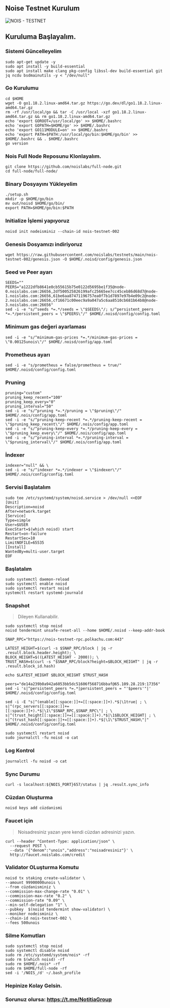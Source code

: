 ## Noise Testnet Kurulum

![NOIS - TESTNET](https://user-images.githubusercontent.com/107190154/192220441-07b68638-67a6-4df5-9fe7-306fbccd8c21.gif)

## Kuruluma Başlayalım.

### Sistemi Güncelleyelim
```
sudo apt-get update -y
sudo apt install -y build-essential
sudo apt install make clang pkg-config libssl-dev build-essential git jq ncdu bsdmainutils -y < "/dev/null"
```

### Go Kurulumu
```
cd $HOME
wget -O go1.18.2.linux-amd64.tar.gz https://go.dev/dl/go1.18.2.linux-amd64.tar.gz
rm -rf /usr/local/go && tar -C /usr/local -xzf go1.18.2.linux-amd64.tar.gz && rm go1.18.2.linux-amd64.tar.gz
echo 'export GOROOT=/usr/local/go' >> $HOME/.bashrc
echo 'export GOPATH=$HOME/go' >> $HOME/.bashrc
echo 'export GO111MODULE=on' >> $HOME/.bashrc
echo 'export PATH=$PATH:/usr/local/go/bin:$HOME/go/bin' >> $HOME/.bashrc && . $HOME/.bashrc
go version
```

### Nois Full Node Reposunu Klonlayalım.
```
git clone https://github.com/noislabs/full-node.git 
cd full-node/full-node/
```

### Binary Dosyayını Yükleyelim
```
./setup.sh
mkdir -p $HOME/go/bin
mv out/noisd $HOME/go/bin/
export PATH=$HOME/go/bin:$PATH
```

### Initialize İşlemi yapıyoruz
```
noisd init nodeisminiz --chain-id nois-testnet-002
```

### Genesis Dosyamızı indiriyoruz
```
wget https://raw.githubusercontent.com/noislabs/testnets/main/nois-testnet-002/genesis.json -O $HOME/.noisd/config/genesis.json
```

### Seed ve Peer ayarı
```
SEEDS=""
PEERS="a1222dfb8641e0cb55615b75e0122d5695be1f35@node-0.noislabs.com:26656,2df500525826199afc25665ee7cc45ceb86d68d7@node-1.noislabs.com:26656,61be6aa87471196757ea0f7b1d7897e97b4e09c2@node-2.noislabs.com:26656,cf16671c00eec9a9a047a5c6aa8510cb681b64b8@node-3.noislabs.com:26656"
sed -i -e "s/^seeds *=.*/seeds = \"$SEEDS\"/; s/^persistent_peers *=.*/persistent_peers = \"$PEERS\"/" $HOME/.noisd/config/config.toml
```

### Minimum gas değeri ayarlaması
```
sed -i -e "s/^minimum-gas-prices *=.*/minimum-gas-prices = \"0.00125unois\"/" $HOME/.noisd/config/app.toml
```

### Prometheus ayarı
```
sed -i -e "s/prometheus = false/prometheus = true/" $HOME/.noisd/config/config.toml
```

### Pruning 
```
pruning="custom"
pruning_keep_recent="100"
pruning_keep_every="0"
pruning_interval="50"
sed -i -e "s/^pruning *=.*/pruning = \"$pruning\"/" $HOME/.nois/config/app.toml
sed -i -e "s/^pruning-keep-recent *=.*/pruning-keep-recent = \"$pruning_keep_recent\"/" $HOME/.nois/config/app.toml
sed -i -e "s/^pruning-keep-every *=.*/pruning-keep-every = \"$pruning_keep_every\"/" $HOME/.nois/config/app.toml
sed -i -e "s/^pruning-interval *=.*/pruning-interval = \"$pruning_interval\"/" $HOME/.nois/config/app.toml
```

### İndexer
```
indexer="null" && \
sed -i -e "s/^indexer *=.*/indexer = \"$indexer\"/" $HOME/.nois/config/config.toml
```

### Servisi Başlatalım
```
sudo tee /etc/systemd/system/noisd.service > /dev/null <<EOF
[Unit]
Description=noisd
After=network.target
[Service]
Type=simple
User=$USER
ExecStart=$(which noisd) start
Restart=on-failure
RestartSec=10
LimitNOFILE=65535
[Install]
WantedBy=multi-user.target
EOF
```
### Başlatalım
```                                                          
sudo systemctl daemon-reload
sudo systemctl enable noisd
sudo systemctl restart noisd
systemctl restart systemd-journald
```

### Snapshot
>Dileyen Kullanabilir.
```
sudo systemctl stop noisd
noisd tendermint unsafe-reset-all --home $HOME/.noisd --keep-addr-book

SNAP_RPC="https://nois-testnet-rpc.polkachu.com:443"

LATEST_HEIGHT=$(curl -s $SNAP_RPC/block | jq -r .result.block.header.height); \
BLOCK_HEIGHT=$((LATEST_HEIGHT - 2000)); \
TRUST_HASH=$(curl -s "$SNAP_RPC/block?height=$BLOCK_HEIGHT" | jq -r .result.block_id.hash)

echo $LATEST_HEIGHT $BLOCK_HEIGHT $TRUST_HASH

peers="de14a239b0a942a6053bb5dc51606f568716bbaf@65.109.28.219:17356"
sed -i 's|^persistent_peers *=.*|persistent_peers = "'$peers'"|' $HOME/.noisd/config/config.toml

sed -i -E "s|^(enable[[:space:]]+=[[:space:]]+).*$|\1true| ; \
s|^(rpc_servers[[:space:]]+=[[:space:]]+).*$|\1\"$SNAP_RPC,$SNAP_RPC\"| ; \
s|^(trust_height[[:space:]]+=[[:space:]]+).*$|\1$BLOCK_HEIGHT| ; \
s|^(trust_hash[[:space:]]+=[[:space:]]+).*$|\1\"$TRUST_HASH\"|" $HOME/.noisd/config/config.toml

sudo systemctl restart noisd
sudo journalctl -fu noisd -o cat
```

### Log Kontrol
``` 
journalctl -fu noisd -o cat
```  

### Sync Durumu
``` 
curl -s localhost:${NOIS_PORT}657/status | jq .result.sync_info
``` 

### Cüzdan Oluşturma
``` 
noisd keys add cüzdanismi
``` 

### Faucet için
> Noisadresiniz yazan yere kendi cüzdan adresinizi yazın.
```
curl --header "Content-Type: application/json" \
  --request POST \
  --data '{"denom":"unois","address":"noisadresiniz"}' \
  http://faucet.noislabs.com/credit
  ```
  
### Validator OLuşturma Komutu
```
noisd tx staking create-validator \
--amount 99900000unois \
--from cüzdanisminiz \
--commission-max-change-rate "0.01" \
--commission-max-rate "0.2" \
--commission-rate "0.09" \
--min-self-delegation "1" \
--pubkey  $(noisd tendermint show-validator) \
--moniker nodeisminiz \
--chain-id nois-testnet-002 \
--fees 500unois
```
  
### Silme Komutları
```
sudo systemctl stop noisd
sudo systemctl disable noisd
sudo rm /etc/systemd/system/nois* -rf
sudo rm $(which noisd) -rf
sudo rm $HOME/.nois* -rf
sudo rm $HOME/full-node -rf
sed -i '/NOIS_/d' ~/.bash_profile
```

### Hepinize Kolay Gelsin.
### Sorunuz olursa: https://t.me/NotitiaGroup
